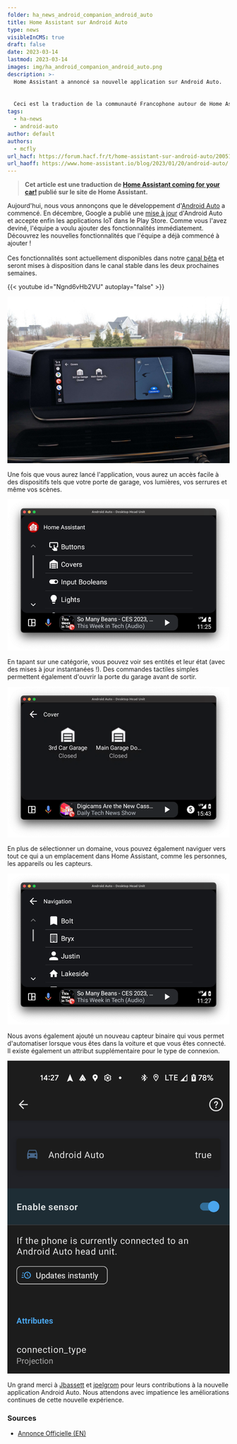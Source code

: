 ```yaml
---
folder: ha_news_android_companion_android_auto
title: Home Assistant sur Android Auto
type: news
visibleInCMS: true
draft: false
date: 2023-03-14
lastmod: 2023-03-14
images: img/ha_android_companion_android_auto.png
description: >-
  Home Assistant a annoncé sa nouvelle application sur Android Auto.


  Ceci est la traduction de la communauté Francophone autour de Home Assistant (HACF) de cette annonce.
tags:
  - ha-news
  - android-auto
author: default
authors:
  - mcfly
url_hacf: https://forum.hacf.fr/t/home-assistant-sur-android-auto/20051
url_haoff: https://www.home-assistant.io/blog/2023/01/20/android-auto/
---
```

> **Cet article est une traduction de [Home Assistant coming for your car!](https://www.home-assistant.io/blog/2023/01/20/android-auto/) publié sur le site de Home Assistant.**

Aujourd'hui, nous vous annonçons que le développement d'[Android Auto](https://www.android.com/auto) a commencé. En décembre, Google a publié une [mise à jour](https://developer.android.com/docs/quality-guidelines/car-app-quality?category=iot#dec-22) d'Android Auto et accepte enfin les applications IoT dans le Play Store. Comme vous l'avez deviné, l'équipe a voulu ajouter des fonctionnalités immédiatement. Découvrez les nouvelles fonctionnalités que l'équipe a déjà commencé à ajouter !\
\
Ces fonctionnalités sont actuellement disponibles dans notre [canal bêta](https://play.google.com/apps/testing/io.homeassistant.companion.android) et seront mises à disposition dans le canal stable dans les deux prochaines semaines.

{{< youtube id="Ngnd6vHb2VU" autoplay="false" >}}

![android_auto_garage](img/android_auto_garage.jpg "Etat de la porte de garage")

Une fois que vous aurez lancé l'application, vous aurez un accès facile à des dispositifs tels que votre porte de garage, vos lumières, vos serrures et même vos scènes.

![android_auto_domains](img/android_auto_domains.png "Les domaines présent dans Home Assistant sur Android Auto")

En tapant sur une catégorie, vous pouvez voir ses entités et leur état (avec des mises à jour instantanées !). Des commandes tactiles simples permettent également d'ouvrir la porte du garage avant de sortir.

![android_auto_entity_control](img/android_auto_entity_control.png "Contrôle des entités")

En plus de sélectionner un domaine, vous pouvez également naviguer vers tout ce qui a un emplacement dans Home Assistant, comme les personnes, les appareils ou les capteurs.

![android_auto_navigation](img/android_auto_navigation.png "Naviguer vers des personnes ou des zones")

Nous avons également ajouté un nouveau capteur binaire qui vous permet d'automatiser lorsque vous êtes dans la voiture et que vous êtes connecté. Il existe également un attribut supplémentaire pour le type de connexion.

![android_auto_sensor](img/android_auto_sensor.png "Les sensors disponnible sur Android Auto")

Un grand merci à [Jbassett](https://github.com/JBassett) et [jpelgrom](https://github.com/jpelgrom) pour leurs contributions à la nouvelle application Android Auto. Nous attendons avec impatience les améliorations continues de cette nouvelle expérience.



### Sources

* [Annonce Officielle (EN)](https://www.home-assistant.io/blog/2023/01/20/android-auto/)